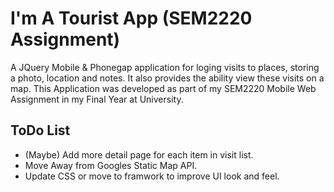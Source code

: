 # I'm A Tourist App (SEM2220 Assignment)

A JQuery Mobile & Phonegap application for loging visits to places, storing a photo, location and notes. It also provides the ability view these visits on a map. This Application was developed as part of my SEM2220 Mobile Web Assignment in my Final Year at University.

## ToDo List

* (Maybe) Add more detail page for each item in visit list.
* Move Away from Googles Static Map API.
* Update CSS or move to framwork to improve UI look and feel.
